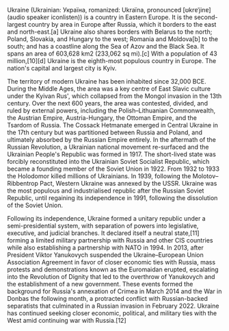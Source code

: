 Ukraine (Ukrainian: Україна, romanized: Ukraïna, pronounced [ʊkrɐˈjinɐ] (audio speaker iconlisten)) is a country in Eastern Europe. It is the second-largest country by area in Europe after Russia, which it borders to the east and north-east.[a] Ukraine also shares borders with Belarus to the north; Poland, Slovakia, and Hungary to the west; Romania and Moldova[b] to the south; and has a coastline along the Sea of Azov and the Black Sea. It spans an area of 603,628 km2 (233,062 sq mi).[c] With a population of 43 million,[10][d] Ukraine is the eighth-most populous country in Europe. The nation's capital and largest city is Kyiv.

The territory of modern Ukraine has been inhabited since 32,000 BCE. During the Middle Ages, the area was a key centre of East Slavic culture under the Kyivan Rus', which collapsed from the Mongol invasion in the 13th century. Over the next 600 years, the area was contested, divided, and ruled by external powers, including the Polish–Lithuanian Commonwealth, the Austrian Empire, Austria-Hungary, the Ottoman Empire, and the Tsardom of Russia. The Cossack Hetmanate emerged in Central Ukraine in the 17th century but was partitioned between Russia and Poland, and ultimately absorbed by the Russian Empire entirely. In the aftermath of the Russian Revolution, a Ukrainian national movement re-surfaced and the Ukrainian People's Republic was formed in 1917. The short-lived state was forcibly reconstituted into the Ukrainian Soviet Socialist Republic, which became a founding member of the Soviet Union in 1922. From 1932 to 1933 the Holodomor killed millions of Ukrainians. In 1939, following the Molotov–Ribbentrop Pact, Western Ukraine was annexed by the USSR. Ukraine was the most populous and industrialised republic after the Russian Soviet Republic, until regaining its independence in 1991, following the dissolution of the Soviet Union.

Following its independence, Ukraine formed a unitary republic under a semi-presidential system, with separation of powers into legislative, executive, and judicial branches. It declared itself a neutral state,[11] forming a limited military partnership with Russia and other CIS countries while also establishing a partnership with NATO in 1994. In 2013, after President Viktor Yanukovych suspended the Ukraine–European Union Association Agreement in favor of closer economic ties with Russia, mass protests and demonstrations known as the Euromaidan erupted, escalating into the Revolution of Dignity that led to the overthrow of Yanukovych and the establishment of a new government. These events formed the background for Russia's annexation of Crimea in March 2014 and the War in Donbas the following month, a protracted conflict with Russian-backed separatists that culminated in a Russian invasion in February 2022. Ukraine has continued seeking closer economic, political, and military ties with the West amid continuing war with Russia.[12]
